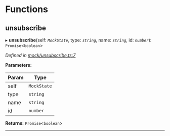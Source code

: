

# Functions

<a id="unsubscribe"></a>

##  unsubscribe

▸ **unsubscribe**(self: *`MockState`*, type: *`string`*, name: *`string`*, id: *`number`*): `Promise`<`boolean`>

*Defined in [mock/unsubscribe.ts:7](https://github.com/polkadot-js/api/blob/38e3f8c/packages/rpc-provider/src/mock/unsubscribe.ts#L7)*

**Parameters:**

| Param | Type |
| ------ | ------ |
| self | `MockState` |
| type | `string` |
| name | `string` |
| id | `number` |

**Returns:** `Promise`<`boolean`>

___

